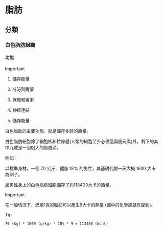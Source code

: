 # 脂肪
## 分類
### 白色脂肪組織
#### 功能
> [!IMPORTANT]
> 1. 儲存能量 
> 2. 分泌賀爾蒙
> 3. 保暖和緩衝
> 4. 神經連結
>
> 1. 儲存能量
> 
> 白色脂肪的主要功能，就是儲存多餘的熱量。
>
> 白色脂肪細胞除了細胞核和粒線體(人類的細胞至少必備這兩個元素)外，剩下的其中九成是一個很大的脂肪滴。
> 
> 例如：
>
> 以標準身材，一個 70 公斤、體脂 18% 的男性，其基礎代謝一天大概 1600 大卡為例子。
>
> 該男性身上的白色脂肪細胞儲存了約113400大卡的熱量。
>
>> [!IMPORTANT]
>> 在一般情況下，燃燒1克的脂肪可以產生9大卡的熱量 (國中的化學課就有提到)。
>
>> [!TIP]
>> ```
>> 70 (kg) * 1000 (g/kg) * 18% * 9 = 113400 (kcal)
>> ```
>
> 
